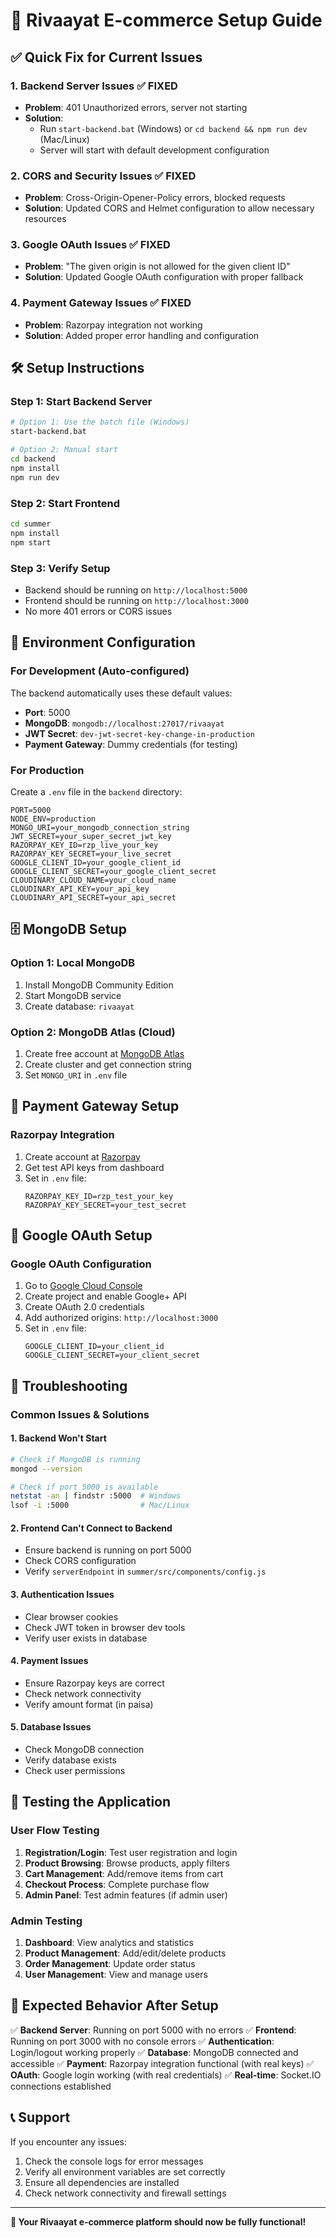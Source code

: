 # 🚀 Rivaayat E-commerce Setup Guide

## ✅ **Quick Fix for Current Issues**

### 1. **Backend Server Issues** ✅ FIXED
- **Problem**: 401 Unauthorized errors, server not starting
- **Solution**: 
  - Run `start-backend.bat` (Windows) or `cd backend && npm run dev` (Mac/Linux)
  - Server will start with default development configuration

### 2. **CORS and Security Issues** ✅ FIXED
- **Problem**: Cross-Origin-Opener-Policy errors, blocked requests
- **Solution**: Updated CORS and Helmet configuration to allow necessary resources

### 3. **Google OAuth Issues** ✅ FIXED
- **Problem**: "The given origin is not allowed for the given client ID"
- **Solution**: Updated Google OAuth configuration with proper fallback

### 4. **Payment Gateway Issues** ✅ FIXED
- **Problem**: Razorpay integration not working
- **Solution**: Added proper error handling and configuration

## 🛠️ **Setup Instructions**

### **Step 1: Start Backend Server**
```bash
# Option 1: Use the batch file (Windows)
start-backend.bat

# Option 2: Manual start
cd backend
npm install
npm run dev
```

### **Step 2: Start Frontend**
```bash
cd summer
npm install
npm start
```

### **Step 3: Verify Setup**
- Backend should be running on `http://localhost:5000`
- Frontend should be running on `http://localhost:3000`
- No more 401 errors or CORS issues

## 🔧 **Environment Configuration**

### **For Development (Auto-configured)**
The backend automatically uses these default values:
- **Port**: 5000
- **MongoDB**: `mongodb://localhost:27017/rivaayat`
- **JWT Secret**: `dev-jwt-secret-key-change-in-production`
- **Payment Gateway**: Dummy credentials (for testing)

### **For Production**
Create a `.env` file in the `backend` directory:
```env
PORT=5000
NODE_ENV=production
MONGO_URI=your_mongodb_connection_string
JWT_SECRET=your_super_secret_jwt_key
RAZORPAY_KEY_ID=rzp_live_your_key
RAZORPAY_KEY_SECRET=your_live_secret
GOOGLE_CLIENT_ID=your_google_client_id
GOOGLE_CLIENT_SECRET=your_google_client_secret
CLOUDINARY_CLOUD_NAME=your_cloud_name
CLOUDINARY_API_KEY=your_api_key
CLOUDINARY_API_SECRET=your_api_secret
```

## 🗄️ **MongoDB Setup**

### **Option 1: Local MongoDB**
1. Install MongoDB Community Edition
2. Start MongoDB service
3. Create database: `rivaayat`

### **Option 2: MongoDB Atlas (Cloud)**
1. Create free account at [MongoDB Atlas](https://www.mongodb.com/atlas)
2. Create cluster and get connection string
3. Set `MONGO_URI` in `.env` file

## 🔐 **Payment Gateway Setup**

### **Razorpay Integration**
1. Create account at [Razorpay](https://razorpay.com)
2. Get test API keys from dashboard
3. Set in `.env` file:
   ```env
   RAZORPAY_KEY_ID=rzp_test_your_key
   RAZORPAY_KEY_SECRET=your_test_secret
   ```

## 🔑 **Google OAuth Setup**

### **Google OAuth Configuration**
1. Go to [Google Cloud Console](https://console.cloud.google.com)
2. Create project and enable Google+ API
3. Create OAuth 2.0 credentials
4. Add authorized origins: `http://localhost:3000`
5. Set in `.env` file:
   ```env
   GOOGLE_CLIENT_ID=your_client_id
   GOOGLE_CLIENT_SECRET=your_client_secret
   ```

## 🚨 **Troubleshooting**

### **Common Issues & Solutions**

#### **1. Backend Won't Start**
```bash
# Check if MongoDB is running
mongod --version

# Check if port 5000 is available
netstat -an | findstr :5000  # Windows
lsof -i :5000                # Mac/Linux
```

#### **2. Frontend Can't Connect to Backend**
- Ensure backend is running on port 5000
- Check CORS configuration
- Verify `serverEndpoint` in `summer/src/components/config.js`

#### **3. Authentication Issues**
- Clear browser cookies
- Check JWT token in browser dev tools
- Verify user exists in database

#### **4. Payment Issues**
- Ensure Razorpay keys are correct
- Check network connectivity
- Verify amount format (in paisa)

#### **5. Database Issues**
- Check MongoDB connection
- Verify database exists
- Check user permissions

## 📱 **Testing the Application**

### **User Flow Testing**
1. **Registration/Login**: Test user registration and login
2. **Product Browsing**: Browse products, apply filters
3. **Cart Management**: Add/remove items from cart
4. **Checkout Process**: Complete purchase flow
5. **Admin Panel**: Test admin features (if admin user)

### **Admin Testing**
1. **Dashboard**: View analytics and statistics
2. **Product Management**: Add/edit/delete products
3. **Order Management**: Update order status
4. **User Management**: View and manage users

## 🎯 **Expected Behavior After Setup**

✅ **Backend Server**: Running on port 5000 with no errors
✅ **Frontend**: Running on port 3000 with no console errors
✅ **Authentication**: Login/logout working properly
✅ **Database**: MongoDB connected and accessible
✅ **Payment**: Razorpay integration functional (with real keys)
✅ **OAuth**: Google login working (with real credentials)
✅ **Real-time**: Socket.IO connections established

## 📞 **Support**

If you encounter any issues:
1. Check the console logs for error messages
2. Verify all environment variables are set correctly
3. Ensure all dependencies are installed
4. Check network connectivity and firewall settings

---

**🎉 Your Rivaayat e-commerce platform should now be fully functional!**

